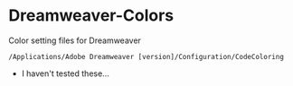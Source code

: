 Dreamweaver-Colors
==================

Color setting files for Dreamweaver

	/Applications/Adobe Dreamweaver [version]/Configuration/CodeColoring
	
* I haven't tested these...
